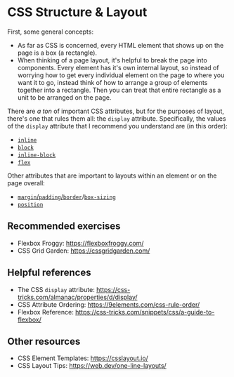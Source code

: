 # CSS Structure & Layout

First, some general concepts:
* As far as CSS is concerned, every HTML element that shows up on the page is a box (a rectangle).
* When thinking of a page layout, it's helpful to break the page into components. Every element has it's own internal layout, so instead of worrying how to get every individual element on the page to where you want it to go, instead think of how to arrange a group of elements together into a rectangle. Then you can treat that entire rectangle as a unit to be arranged on the page.

There are _a ton_ of important CSS attributes, but for the purposes of layout, there's one that rules them all: the `display` attribute. Specifically, the values of the `display` attribute that I recommend you understand are (in this order):
* [`inline`](https://css-tricks.com/almanac/properties/d/display/#aa-display-inline)
* [`block`](https://css-tricks.com/almanac/properties/d/display/#aa-display-block)
* [`inline-block`](https://css-tricks.com/almanac/properties/d/display/#aa-display-inline-block)
* [`flex`](https://css-tricks.com/snippets/css/a-guide-to-flexbox/#aa-examples)

Other attributes that are important to layouts within an element or on the page overall:
* [`margin`/`padding`/`border`](https://css-tricks.com/the-css-box-model/)/[`box-sizing`](https://css-tricks.com/box-sizing/)
* [`position`](https://css-tricks.com/almanac/properties/p/position/)

## Recommended exercises
* Flexbox Froggy: https://flexboxfroggy.com/
* CSS Grid Garden: https://cssgridgarden.com/

## Helpful references
* The CSS `display` attribute: https://css-tricks.com/almanac/properties/d/display/
* CSS Attribute Ordering: https://9elements.com/css-rule-order/
* Flexbox Reference: https://css-tricks.com/snippets/css/a-guide-to-flexbox/

## Other resources
* CSS Element Templates: https://csslayout.io/
* CSS Layout Tips: https://web.dev/one-line-layouts/
